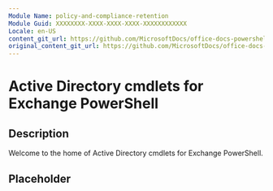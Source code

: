```yaml
---
Module Name: policy-and-compliance-retention
Module Guid: XXXXXXXX-XXXX-XXXX-XXXX-XXXXXXXXXXXX
Locale: en-US
content_git_url: https://github.com/MicrosoftDocs/office-docs-powershell/blob/live/exchange/exchange-ps/exchange/policy-and-compliance-retention/policy-and-compliance-retention.md
original_content_git_url: https://github.com/MicrosoftDocs/office-docs-powershell/blob/live/exchange/exchange-ps/exchange/policy-and-compliance-retention/policy-and-compliance-retention.md
---
```


# Active Directory cmdlets for Exchange PowerShell

## Description

Welcome to the home of Active Directory cmdlets for Exchange PowerShell.

## Placeholder